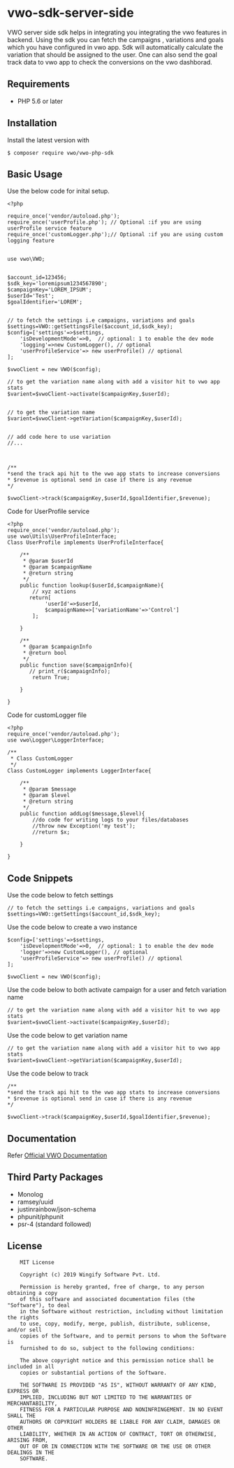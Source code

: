 # vwo-sdk-server-side

VWO server side sdk helps in integrating you integrating the vwo features in backend.
Using the sdk you can fetch the campaigns , variations and goals which you have configured 
in vwo app. Sdk will automatically calculate the variation that should be assigned to the user. 
One can also send the goal track data to vwo app to check the conversions on the vwo dashborad.


## Requirements
* PHP 5.6 or later

## Installation
Install the latest version with
```text
$ composer require vwo/vwo-php-sdk
```

## Basic Usage
Use the below code for inital setup.
```text
<?php

require_once('vendor/autoload.php');
require_once('userProfile.php'); // Optional :if you are using userProfile service feature
require_once('customLogger.php');// Optional :if you are using custom logging feature


use vwo\VWO;


$account_id=123456;
$sdk_key='loremipsum1234567890';
$campaignKey='LOREM_IPSUM';
$userId='Test';
$goalIdentifier='LOREM';


// to fetch the settings i.e campaigns, variations and goals 
$settings=VWO::getSettingsFile($account_id,$sdk_key);
$config=['settings'=>$settings,
    'isDevelopmentMode'=>0,  // optional: 1 to enable the dev mode 
    'logging'=>new CustomLogger(), // optional 
    'userProfileService'=> new userProfile() // optional
];

$vwoClient = new VWO($config);

// to get the variation name along with add a visitor hit to vwo app stats 
$varient=$vwoClient->activate($campaignKey,$userId);


// to get the variation name 
$varient=$vwoClient->getVariation($campaignKey,$userId);


// add code here to use variation 
//...



/**
*send the track api hit to the vwo app stats to increase conversions
* $revenue is optional send in case if there is any revenue 
*/

$vwoClient->track($campaignKey,$userId,$goalIdentifier,$revenue);

```

Code for UserProfile service 
```text
<?php
require_once('vendor/autoload.php');
use vwo\Utils\UserProfileInterface;
Class UserProfile implements UserProfileInterface{

    /**
     * @param $userId
     * @param $campaignName
     * @return string
     */
    public function lookup($userId,$campaignName){
        // xyz actions     
       return[
            'userId'=>$userId,
            $campaignName=>['variationName'=>'Control']
        ];

    }

    /**
     * @param $campaignInfo
     * @return bool
     */
    public function save($campaignInfo){
       // print_r($campaignInfo);
        return True;

    }

}
```

Code for customLogger file 
```text
<?php
require_once('vendor/autoload.php');
use vwo\Logger\LoggerInterface;

/**
 * Class CustomLogger
 */
Class CustomLogger implements LoggerInterface{

    /**
     * @param $message
     * @param $level
     * @return string
     */
    public function addLog($message,$level){
        //do code for writing logs to your files/databases
        //throw new Exception('my test');
        //return $x;

    }

}
```

## Code Snippets
Use the code below to fetch settings 
```code 
// to fetch the settings i.e campaigns, variations and goals 
$settings=VWO::getSettings($account_id,$sdk_key);
```
Use the code below to create a vwo instance 
```code 
$config=['settings'=>$settings,
    'isDevelopmentMode'=>0,  // optional: 1 to enable the dev mode 
    'logger'=>new CustomLogger(), // optional 
    'userProfileService'=> new userProfile() // optional
];

$vwoClient = new VWO($config);

```
Use the code below to both activate campaign for a user and fetch variation name 
```code 
// to get the variation name along with add a visitor hit to vwo app stats 
$varient=$vwoClient->activate($campaignKey,$userId);
```

Use the code below to get variation name 
```code 
// to get the variation name along with add a visitor hit to vwo app stats 
$varient=$vwoClient->getVariation($campaignKey,$userId);
```

Use the code below to track
```code 
/**
*send the track api hit to the vwo app stats to increase conversions
* $revenue is optional send in case if there is any revenue 
*/

$vwoClient->track($campaignKey,$userId,$goalIdentifier,$revenue);
```


## Documentation

Refer [Official VWO Documentation](https://developers.vwo.com/reference#server-side-introduction)

## Third Party Packages
* Monolog
* ramsey/uuid
* justinrainbow/json-schema
* phpunit/phpunit
* psr-4 (standard followed)

## License

```text
    MIT License

    Copyright (c) 2019 Wingify Software Pvt. Ltd.

    Permission is hereby granted, free of charge, to any person obtaining a copy
    of this software and associated documentation files (the "Software"), to deal
    in the Software without restriction, including without limitation the rights
    to use, copy, modify, merge, publish, distribute, sublicense, and/or sell
    copies of the Software, and to permit persons to whom the Software is
    furnished to do so, subject to the following conditions:

    The above copyright notice and this permission notice shall be included in all
    copies or substantial portions of the Software.

    THE SOFTWARE IS PROVIDED "AS IS", WITHOUT WARRANTY OF ANY KIND, EXPRESS OR
    IMPLIED, INCLUDING BUT NOT LIMITED TO THE WARRANTIES OF MERCHANTABILITY,
    FITNESS FOR A PARTICULAR PURPOSE AND NONINFRINGEMENT. IN NO EVENT SHALL THE
    AUTHORS OR COPYRIGHT HOLDERS BE LIABLE FOR ANY CLAIM, DAMAGES OR OTHER
    LIABILITY, WHETHER IN AN ACTION OF CONTRACT, TORT OR OTHERWISE, ARISING FROM,
    OUT OF OR IN CONNECTION WITH THE SOFTWARE OR THE USE OR OTHER DEALINGS IN THE
    SOFTWARE.
```
